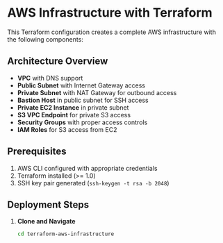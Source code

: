 
# AWS Infrastructure with Terraform

This Terraform configuration creates a complete AWS infrastructure with the following components:

## Architecture Overview

- **VPC** with DNS support
- **Public Subnet** with Internet Gateway access
- **Private Subnet** with NAT Gateway for outbound access
- **Bastion Host** in public subnet for SSH access
- **Private EC2 Instance** in private subnet
- **S3 VPC Endpoint** for private S3 access
- **Security Groups** with proper access controls
- **IAM Roles** for S3 access from EC2

## Prerequisites

1. AWS CLI configured with appropriate credentials
2. Terraform installed (>= 1.0)
3. SSH key pair generated (`ssh-keygen -t rsa -b 2048`)

## Deployment Steps

1. **Clone and Navigate**
   ```bash
   cd terraform-aws-infrastructure